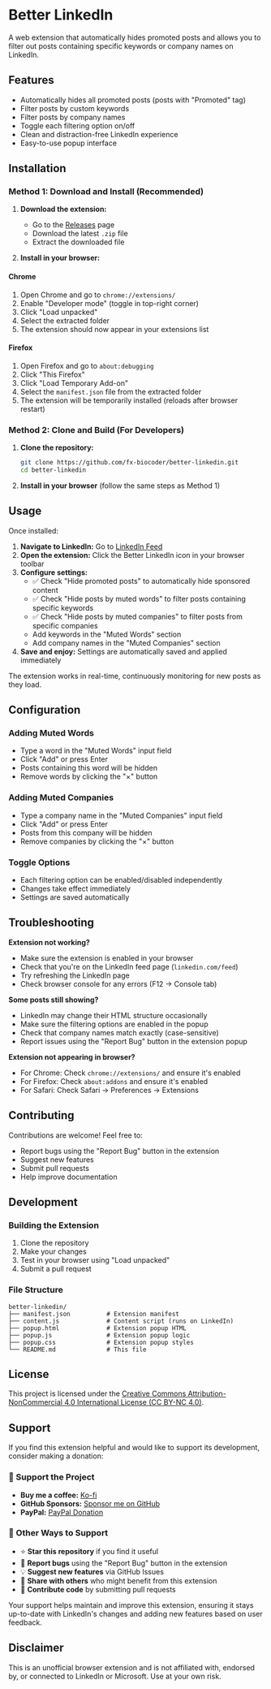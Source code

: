 # Better LinkedIn

A web extension that automatically hides promoted posts and allows you to filter out posts containing specific keywords or company names on LinkedIn.

## Features

- Automatically hides all promoted posts (posts with "Promoted" tag)
- Filter posts by custom keywords
- Filter posts by company names
- Toggle each filtering option on/off
- Clean and distraction-free LinkedIn experience
- Easy-to-use popup interface

## Installation

### Method 1: Download and Install (Recommended)

1. **Download the extension:**
   - Go to the [Releases](https://github.com/fx-biocoder/better-linkedin/releases) page
   - Download the latest `.zip` file
   - Extract the downloaded file

2. **Install in your browser:**

#### Chrome
1. Open Chrome and go to `chrome://extensions/`
2. Enable "Developer mode" (toggle in top-right corner)
3. Click "Load unpacked"
4. Select the extracted folder
5. The extension should now appear in your extensions list

#### Firefox
1. Open Firefox and go to `about:debugging`
2. Click "This Firefox"
3. Click "Load Temporary Add-on"
4. Select the `manifest.json` file from the extracted folder
5. The extension will be temporarily installed (reloads after browser restart)

### Method 2: Clone and Build (For Developers)

1. **Clone the repository:**
   ```bash
   git clone https://github.com/fx-biocoder/better-linkedin.git
   cd better-linkedin
   ```

2. **Install in your browser** (follow the same steps as Method 1)

## Usage

Once installed:

1. **Navigate to LinkedIn:** Go to [LinkedIn Feed](https://www.linkedin.com/feed/)
2. **Open the extension:** Click the Better LinkedIn icon in your browser toolbar
3. **Configure settings:**
   - ✅ Check "Hide promoted posts" to automatically hide sponsored content
   - ✅ Check "Hide posts by muted words" to filter posts containing specific keywords
   - ✅ Check "Hide posts by muted companies" to filter posts from specific companies
   - Add keywords in the "Muted Words" section
   - Add company names in the "Muted Companies" section
4. **Save and enjoy:** Settings are automatically saved and applied immediately

The extension works in real-time, continuously monitoring for new posts as they load.

## Configuration

### Adding Muted Words
- Type a word in the "Muted Words" input field
- Click "Add" or press Enter
- Posts containing this word will be hidden
- Remove words by clicking the "×" button

### Adding Muted Companies
- Type a company name in the "Muted Companies" input field
- Click "Add" or press Enter
- Posts from this company will be hidden
- Remove companies by clicking the "×" button

### Toggle Options
- Each filtering option can be enabled/disabled independently
- Changes take effect immediately
- Settings are saved automatically

## Troubleshooting

**Extension not working?**
- Make sure the extension is enabled in your browser
- Check that you're on the LinkedIn feed page (`linkedin.com/feed`)
- Try refreshing the LinkedIn page
- Check browser console for any errors (F12 → Console tab)

**Some posts still showing?**
- LinkedIn may change their HTML structure occasionally
- Make sure the filtering options are enabled in the popup
- Check that company names match exactly (case-sensitive)
- Report issues using the "Report Bug" button in the extension popup

**Extension not appearing in browser?**
- For Chrome: Check `chrome://extensions/` and ensure it's enabled
- For Firefox: Check `about:addons` and ensure it's enabled
- For Safari: Check Safari → Preferences → Extensions

## Contributing

Contributions are welcome! Feel free to:
- Report bugs using the "Report Bug" button in the extension
- Suggest new features
- Submit pull requests
- Help improve documentation

## Development

### Building the Extension

1. Clone the repository
2. Make your changes
3. Test in your browser using "Load unpacked"
4. Submit a pull request

### File Structure

```
better-linkedin/
├── manifest.json          # Extension manifest
├── content.js             # Content script (runs on LinkedIn)
├── popup.html             # Extension popup HTML
├── popup.js               # Extension popup logic
├── popup.css              # Extension popup styles
└── README.md              # This file
```

## License

This project is licensed under the [Creative Commons Attribution-NonCommercial 4.0 International License (CC BY-NC 4.0)](https://creativecommons.org/licenses/by-nc/4.0/).

## Support

If you find this extension helpful and would like to support its development, consider making a donation:

### 💖 Support the Project

- **Buy me a coffee:** [Ko-fi](https://ko-fi.com/fxbiocoder)
- **GitHub Sponsors:** [Sponsor me on GitHub](https://github.com/sponsors/fx-biocoder)
- **PayPal:** [PayPal Donation](https://paypal.me/fxbiocoder)

### 🚀 Other Ways to Support

- ⭐ **Star this repository** if you find it useful
- 🐛 **Report bugs** using the "Report Bug" button in the extension
- 💡 **Suggest new features** via GitHub Issues
- 📢 **Share with others** who might benefit from this extension
- 🔧 **Contribute code** by submitting pull requests

Your support helps maintain and improve this extension, ensuring it stays up-to-date with LinkedIn's changes and adding new features based on user feedback.

## Disclaimer

This is an unofficial browser extension and is not affiliated with, endorsed by, or connected to LinkedIn or Microsoft. Use at your own risk.

